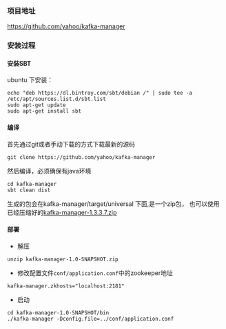 ### 项目地址
https://github.com/yahoo/kafka-manager

### 安装过程
#### 安装SBT

ubuntu 下安装： 
```
echo "deb https://dl.bintray.com/sbt/debian /" | sudo tee -a /etc/apt/sources.list.d/sbt.list
sudo apt-get update
sudo apt-get install sbt
```

#### 编译
首先通过git或者手动下载的方式下载最新的源码
```
git clone https://github.com/yahoo/kafka-manager
```
然后编译，必须确保有java环境
```
cd kafka-manager
sbt clean dist
```
生成的包会在kafka-manager/target/universal 下面,是一个zip包，
也可以使用已经压缩好的[kafka-manager-1.3.3.7.zip](kafka-manager-1.3.3.7.zip)

#### 部署
+ 解压
```
unzip kafka-manager-1.0-SNAPSHOT.zip
```
+ 修改配置文件`conf/application.conf`中的zookeeper地址
```
kafka-manager.zkhosts="localhost:2181"
```
+ 启动
```
cd kafka-manager-1.0-SNAPSHOT/bin
./kafka-manager -Dconfig.file=../conf/application.conf
```


